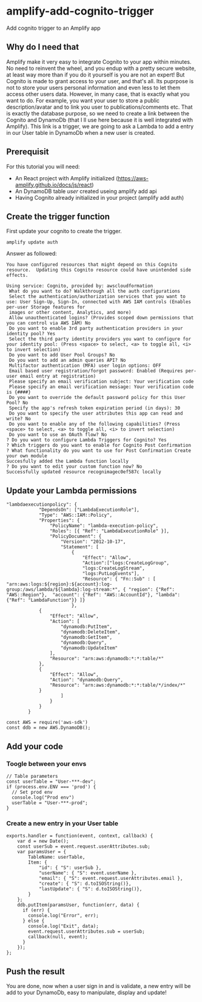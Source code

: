 # amplify-add-cognito-trigger
Add cognito trigger to an Amplify app

## Why do I need that
Amplify make it very easy to integrate Cognito to your app within minutes. No need to reinvent the wheel, and you endup with a pretty secure website, at least way more than if you do it yourself is you are not an expert!
But Cognito is made to grant access to your user, and that's all. Its puprpose is not to store your users personal information and even less to let them access other users data.
However, in many case, that is exactly what you want to do. For example, you want your user to store a public description/avatar and to link you user to publications/comments etc. That is exactly the database purpose, so we need to create a link between the Cognito and DynamoDb (that I ll use here because it is well integrated with Amplify). This link is a trigger, we are going to ask a Lambda to add a entry in our User table in DynamoDb when a new user is created.


## Prerequisit
For this tutorial you will need:
- An React project with Amplify initialized (https://aws-amplify.github.io/docs/js/react)
- An DynamoDB table *user* created useing amplify add api
- Having Cognito already initialized in your project (amplify add auth)

## Create the trigger function
First update your cognito to create the trigger.
```
amplify update auth
```

Answer as followed:
```
You have configured resources that might depend on this Cognito resource.  Updating this Cognito resource could have unintended side effects.

Using service: Cognito, provided by: awscloudformation
 What do you want to do? Walkthrough all the auth configurations
 Select the authentication/authorization services that you want to use: User Sign-Up, Sign-In, connected with AWS IAM controls (Enables per-user Storage features for
 images or other content, Analytics, and more)
 Allow unauthenticated logins? (Provides scoped down permissions that you can control via AWS IAM) No
 Do you want to enable 3rd party authentication providers in your identity pool? Yes
 Select the third party identity providers you want to configure for your identity pool: (Press <space> to select, <a> to toggle all, <i> to invert selection)
 Do you want to add User Pool Groups? No
 Do you want to add an admin queries API? No
 Multifactor authentication (MFA) user login options: OFF
 Email based user registration/forgot password: Enabled (Requires per-user email entry at registration)
 Please specify an email verification subject: Your verification code
 Please specify an email verification message: Your verification code is {####}
 Do you want to override the default password policy for this User Pool? No
 Specify the app's refresh token expiration period (in days): 30
 Do you want to specify the user attributes this app can read and write? No
 Do you want to enable any of the following capabilities? (Press <space> to select, <a> to toggle all, <i> to invert selection)
 Do you want to use an OAuth flow? No
? Do you want to configure Lambda Triggers for Cognito? Yes
? Which triggers do you want to enable for Cognito Post Confirmation
? What functionality do you want to use for Post Confirmation Create your own module
Succesfully added the Lambda function locally
? Do you want to edit your custom function now? No
Successfully updated resource recognimagec0ef587c locally
```

## Update your Lambda permissions
```
"lambdaexecutionpolicy": {
            "DependsOn": ["LambdaExecutionRole"],
            "Type": "AWS::IAM::Policy",
            "Properties": {
                "PolicyName": "lambda-execution-policy",
                "Roles": [{ "Ref": "LambdaExecutionRole" }],
                "PolicyDocument": {
                    "Version": "2012-10-17",
                    "Statement": [
                        {
                            "Effect": "Allow",
                            "Action":["logs:CreateLogGroup",
                            "logs:CreateLogStream",
                            "logs:PutLogEvents"],
                            "Resource": { "Fn::Sub" : [ "arn:aws:logs:${region}:${account}:log-group:/aws/lambda/${lambda}:log-stream:*", { "region": {"Ref": "AWS::Region"},  "account": {"Ref": "AWS::AccountId"}, "lambda": {"Ref": "LambdaFunction"}} ]}
                        },
			{
				"Effect": "Allow",
				"Action": [
					"dynamodb:PutItem",
					"dynamodb:DeleteItem",
					"dynamodb:GetItem",
					"dynamodb:Query",
					"dynamodb:UpdateItem"
				],
				"Resource": "arn:aws:dynamodb:*:*:table/*"
			},
			{
				"Effect": "Allow",
				"Action": "dynamodb:Query",
				"Resource": "arn:aws:dynamodb:*:*:table/*/index/*"
			}
                    ]
                }
            }
        }
```

```
const AWS = require('aws-sdk')
const ddb = new AWS.DynamoDB();
```

## Add your code
### Toogle between your envs
```
// Table parameters
const userTable = "User-***-dev";
if (process.env.ENV === 'prod') {
  // Set prod env
  console.log("Prod env")
  userTable = "User-***-prod";
}
```

### Create a new entry in your User table
```
exports.handler = function(event, context, callback) {
    var d = new Date();
    const userSub = event.request.userAttributes.sub;
    var paramsUser = {
        TableName: userTable,
        Item: {
            "id": { "S": userSub },
            "userName": { "S": event.userName },
            "email": { "S": event.request.userAttributes.email },
            "create": { "S": d.toISOString()},
            "lastUpdate": { "S": d.toISOString()},
        }
    };
    ddb.putItem(paramsUser, function(err, data) {
      if (err) {
        console.log("Error", err);
      } else {
        console.log("Exit", data);
        event.request.userAttributes.sub = userSub;
        callback(null, event);
      }
    });  
};
```

## Push the result
You are done, now when a user sign in and is validate, a new entry will be add to your DynamoDb, easy to manipulate, display and update!


